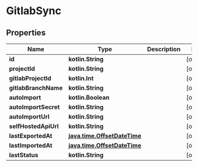 
# GitlabSync

## Properties
Name | Type | Description | Notes
------------ | ------------- | ------------- | -------------
**id** | **kotlin.String** |  |  [optional]
**projectId** | **kotlin.String** |  |  [optional]
**gitlabProjectId** | **kotlin.Int** |  |  [optional]
**gitlabBranchName** | **kotlin.String** |  |  [optional]
**autoImport** | **kotlin.Boolean** |  |  [optional]
**autoImportSecret** | **kotlin.String** |  |  [optional]
**autoImportUrl** | **kotlin.String** |  |  [optional]
**selfHostedApiUrl** | **kotlin.String** |  |  [optional]
**lastExportedAt** | [**java.time.OffsetDateTime**](java.time.OffsetDateTime.md) |  |  [optional]
**lastImportedAt** | [**java.time.OffsetDateTime**](java.time.OffsetDateTime.md) |  |  [optional]
**lastStatus** | **kotlin.String** |  |  [optional]



